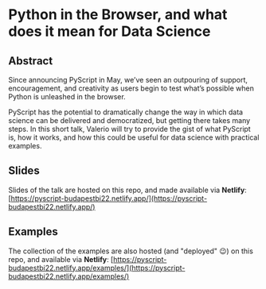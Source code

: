 # Python in the Browser, and what does it mean for Data Science

## Abstract

Since announcing PyScript in May, we’ve seen an outpouring of support, encouragement, 
and creativity as users begin to test what’s possible when Python is unleashed in the browser. 

PyScript has the potential to dramatically change the way in which data science can be delivered 
and democratized, but getting there takes many steps. In this short talk, Valerio will try to 
provide the gist of what PyScript is, how it works, and how this could be useful for 
data science with practical examples.

## Slides

Slides of the talk are hosted on this repo, and made available via **Netlify**: 
[https://pyscript-budapestbi22.netlify.app/](https://pyscript-budapestbi22.netlify.app/)


## Examples

The collection of the examples are also hosted (and "deployed" 😉)
on this repo, and available via **Netlify**: 
[https://pyscript-budapestbi22.netlify.app/examples/](https://pyscript-budapestbi22.netlify.app/examples/)
